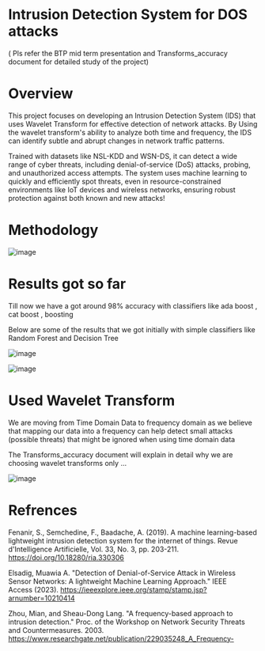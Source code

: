 # Intrusion Detection System for DOS attacks

( Pls refer the BTP mid term presentation and Transforms_accuracy document for detailed study of the project)

# Overview 

This project focuses on developing an Intrusion Detection System (IDS) that uses Wavelet Transform for effective detection of network attacks. By Using the wavelet transform's ability to analyze both time and frequency, the IDS can identify subtle and abrupt changes in network traffic patterns. 

Trained with datasets like NSL-KDD and WSN-DS, it can detect a wide range of cyber threats, including denial-of-service (DoS) attacks, probing, and unauthorized access attempts. The system uses machine learning to quickly and efficiently spot threats, even in resource-constrained environments like IoT devices and wireless networks, ensuring robust protection against both known and new attacks!

# Methodology 

![image](https://github.com/user-attachments/assets/d7098102-dd7f-4f16-b21c-e3730f2ed289)

# Results got so far 

Till now we have a got around 98% accuracy with classifiers like ada boost , cat boost , boosting 

Below are some of the results that we got initially with simple classifiers like Random Forest and Decision Tree

![image](https://github.com/user-attachments/assets/f25ae35f-da1a-418b-a250-e72ff27f6947)

![image](https://github.com/user-attachments/assets/629bfad6-9297-4c21-9b8d-3b7bc0e3bc7b)

# Used Wavelet Transform

We are moving from Time Domain Data to frequency domain as we believe  that mapping our data into a frequency can help detect small attacks  (possible threats) that might be ignored when using time domain data

The Transforms_accuracy document will explain in detail why we are choosing wavelet transforms only ...

![image](https://github.com/user-attachments/assets/0214bfa7-c8df-4f1a-a42b-6b659f5b0fbc)

# Refrences 

Fenanir, S., Semchedine, F., Baadache, A. (2019). A machine learning-based lightweight intrusion detection system for the internet of things. Revue d'Intelligence Artificielle, Vol. 33, No. 3, pp. 203-211. https://doi.org/10.18280/ria.330306

Elsadig, Muawia A. "Detection of Denial-of-Service Attack in Wireless Sensor Networks: A lightweight Machine Learning Approach." IEEE Access (2023).
      https://ieeexplore.ieee.org/stamp/stamp.jsp?arnumber=10210414

Zhou, Mian, and Sheau-Dong Lang. "A frequency-based approach to intrusion detection." Proc. of the Workshop on Network Security Threats and Countermeasures. 2003.
       https://www.researchgate.net/publication/229035248_A_Frequency-




